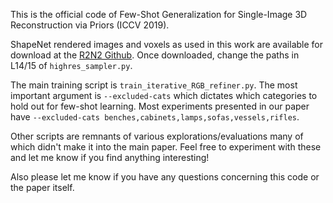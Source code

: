 This is the official code of Few-Shot Generalization for Single-Image 3D Reconstruction via Priors (ICCV 2019).

ShapeNet rendered images and voxels as used in this work are available for download at the [R2N2 Github](https://github.com/chrischoy/3D-R2N2#datasets).
Once downloaded, change the paths in L14/15 of `highres_sampler.py`.

The main training script is `train_iterative_RGB_refiner.py`. The most important argument is `--excluded-cats` which dictates which categories to hold out for few-shot learning.
Most experiments presented in our paper have `--excluded-cats benches,cabinets,lamps,sofas,vessels,rifles`.

Other scripts are remnants of various explorations/evaluations many of which didn't make it into the main paper. Feel free to experiment with these and let me know if you find anything interesting!

Also please let me know if you have any questions concerning this code or the paper itself.
